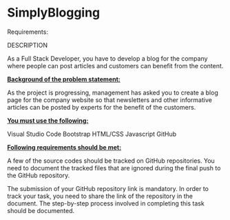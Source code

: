 # SimplyBlogging


Requirements:

DESCRIPTION

As a Full Stack Developer, you have to develop a blog for the company where people can post articles and customers can benefit from the content.

<b><ins>Background of the problem statement:</ins></b>

As the project is progressing, management has asked you to create a blog page for the company website so that newsletters and other informative articles can be posted by experts for the benefit of the customers.

<b><ins>You must use the following:</ins></b>

Visual Studio Code
Bootstrap
HTML/CSS
Javascript
GitHub

<b><ins>Following requirements should be met:</ins></b>

A few of the source codes should be tracked on GitHub repositories. You need to document the tracked files that are ignored during the final push to the GitHub repository.

The submission of your GitHub repository link is mandatory. In order to track your task, you need to share the link of the repository in the document.
The step-by-step process involved in completing this task should be documented.
